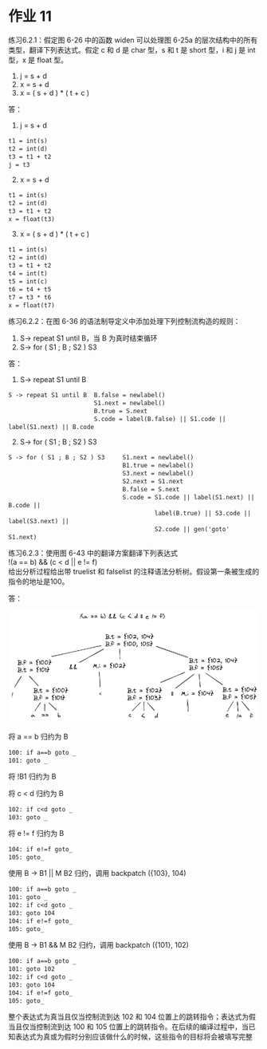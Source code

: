 # 作业 11

练习6.2.1：假定图 6-26 中的函数 widen 可以处理图 6-25a 的层次结构中的所有类型，翻译下列表达式。假定 c 和 d 是 char 型，s 和 t 是 short 型，i 和 j 是 int 型，x 是 float 型。
1. j = s + d
2. x = s + d
3. x = ( s + d ) * ( t + c )

答：  
1. j = s + d
```
t1 = int(s)
t2 = int(d)
t3 = t1 + t2
j = t3
```

2. x = s + d
```
t1 = int(s)
t2 = int(d)
t3 = t1 + t2
x = float(t3)
```

3. x = ( s + d ) * ( t + c )
```
t1 = int(s)
t2 = int(d)
t3 = t1 + t2
t4 = int(t)
t5 = int(c)
t6 = t4 + t5
t7 = t3 * t6
x = float(t7)
```

练习6.2.2：在图 6-36 的语法制导定义中添加处理下列控制流构造的规则：
1. S→ repeat S1 until B，当 B 为真时结束循环
2. S→ for ( S1 ; B ; S2 ) S3

答：  
1. S→ repeat S1 until B
```
S -> repeat S1 until B  B.false = newlabel()
						S1.next = newlabel()
						B.true = S.next
						S.code = label(B.false) || S1.code || label(S1.next) || B.code
```

2. S→ for ( S1 ; B ; S2 ) S3
```
S -> for ( S1 ; B ; S2 ) S3     S1.next = newlabel()
								B1.true = newlabel()
								S3.next = newlabel()
								S2.next = S1.next
								B.false = S.next
								S.code = S1.code || label(S1.next) || B.code || 
								         label(B.true) || S3.code || label(S3.next) || 
								         S2.code || gen('goto' S1.next)
```

练习6.2.3：使用图 6-43 中的翻译方案翻译下列表达式  
!(a == b) && (c < d || e != f)  
给出分析过程给出带 truelist 和 falselist 的注释语法分析树。假设第一条被生成的指令的地址是100。

答：

![](assets/compile-hm11-1.png)

将 a == b 归约为 B
```
100: if a==b goto _
101: goto _
```

将 !B1 归约为 B

将 c < d 归约为 B
```
102: if c<d goto _
103: goto _
```

将 e != f 归约为 B
```
104: if e!=f goto_
105: goto_
```

使用 B -> B1 || M B2 归约，调用 backpatch ({103}, 104)
```
100: if a==b goto _
101: goto _
102: if c<d goto _
103: goto 104
104: if e!=f goto_
105: goto_
```

使用 B -> B1 && M B2 归约，调用 backpatch ({101}, 102)
```
100: if a==b goto _
101: goto 102
102: if c<d goto _
103: goto 104
104: if e!=f goto_
105: goto_
```

整个表达式为真当且仅当控制流到达 102 和 104 位置上的跳转指令；表达式为假当且仅当控制流到达 100 和 105 位置上的跳转指令。在后续的编译过程中，当已知表达式为真或为假时分别应该做什么的时候，这些指令的目标将会被填写完整